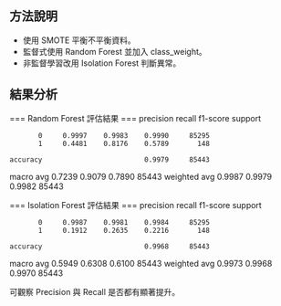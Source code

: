 ## 方法說明

- 使用 SMOTE 平衡不平衡資料。
- 監督式使用 Random Forest 並加入 class_weight。
- 非監督學習改用 Isolation Forest 判斷異常。

## 結果分析

=== Random Forest 評估結果 ===
              precision    recall  f1-score   support

           0     0.9997    0.9983    0.9990     85295
           1     0.4481    0.8176    0.5789       148

    accuracy                         0.9979     85443
   macro avg     0.7239    0.9079    0.7890     85443
weighted avg     0.9987    0.9979    0.9982     85443

=== Isolation Forest 評估結果 ===
              precision    recall  f1-score   support

           0     0.9987    0.9981    0.9984     85295
           1     0.1912    0.2635    0.2216       148

    accuracy                         0.9968     85443
   macro avg     0.5949    0.6308    0.6100     85443
weighted avg     0.9973    0.9968    0.9970     85443

可觀察 Precision 與 Recall 是否都有顯著提升。
